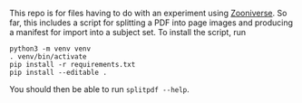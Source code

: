 This repo is for files having to do with an experiment using
[Zooniverse](https://www.zooniverse.org/). So far, this includes
a script for splitting a PDF into page images and producing a manifest
for import into a subject set. To install the script, run

```
python3 -m venv venv
. venv/bin/activate
pip install -r requirements.txt
pip install --editable .
```

You should then be able to run `splitpdf --help`.
